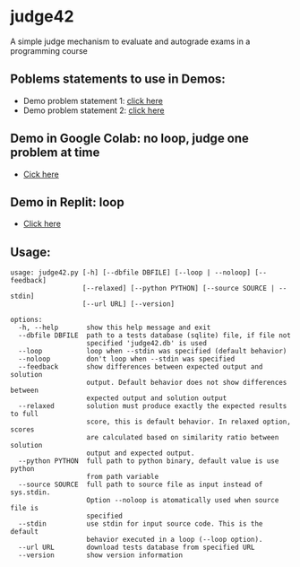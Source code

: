 # judge42

A simple judge mechanism to evaluate and autograde exams in a programming course

## Poblems statements to use in Demos:

- Demo problem statement 1: [click here](https://https://drive.google.com/file/d/1MAAfQFjSs70xd4EeNb0hSpTXa8EJReGD/view?usp=drivesdk)
- Demo problem statement 2: [click here](https://drive.google.com/file/d/1DDrM8AAZQ9W5ovhTYG8P4pdhj-UwojdN/view?usp=drivesdk)

## Demo in Google Colab: no loop, judge one problem at time

- [Cick here](https://colab.research.google.com/drive/1hrunVrsoLIi7HO6cZYb515bvsJgW4jFr?usp=sharing)

## Demo in Replit: loop

- [Click here](https://replit.com/@JuanFelipeFel49/judge42-demo?v=1)

## Usage:

```
usage: judge42.py [-h] [--dbfile DBFILE] [--loop | --noloop] [--feedback]
                  [--relaxed] [--python PYTHON] [--source SOURCE | --stdin]
                  [--url URL] [--version]

options:
  -h, --help       show this help message and exit
  --dbfile DBFILE  path to a tests database (sqlite) file, if file not
                   specified 'judge42.db' is used
  --loop           loop when --stdin was specified (default behavior)
  --noloop         don't loop when --stdin was specified
  --feedback       show differences between expected output and solution
                   output. Default behavior does not show differences between
                   expected output and solution output
  --relaxed        solution must produce exactly the expected results to full
                   score, this is default behavior. In relaxed option, scores
                   are calculated based on similarity ratio between solution
                   output and expected output.
  --python PYTHON  full path to python binary, default value is use python
                   from path variable
  --source SOURCE  full path to source file as input instead of sys.stdin.
                   Option --noloop is atomatically used when source file is
                   specified
  --stdin          use stdin for input source code. This is the default
                   behavior executed in a loop (--loop option).
  --url URL        download tests database from specified URL
  --version        show version information

```
